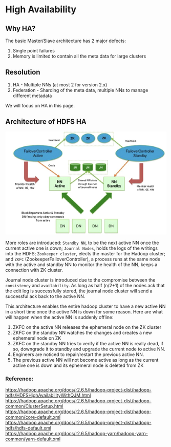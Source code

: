 # High Availability

## Why HA?

The basic Master/Slave architecture has 2 major defects:

1. Single point failures
2. Memory is limited to contain all the meta data for large clusters

## Resolution

1. HA - Multiple NNs (at most 2 for version 2.x)
2. Federation - Sharding of the meta data, multiple NNs to manage different metadata

We will focus on HA in this page.

## Architecture of HDFS HA

![HDFS-HA/Untitled.png](HDFS-HA/Untitled.png)

More roles are introduced: `Standby NN`, to be the next active NN once the current active one is down; `Journal Nodes`, holds the logs of the writings into the HDFS; `Zookeeper cluster`, elects the master for the Hadoop cluster; and `ZKFC` (ZookeeperFailoverController), a process runs at the same node with the active and standby NN to monitor the health of the NN, keeps a connection with ZK cluster.

Journal node cluster is introduced due to the compromise between the `consistency` and `availability`. As long as half (n/2+1) of the nodes ack that the edit log is successfully stored, the journal node cluster will send a successful ack back to the active NN.

This architecture enables the entire hadoop cluster to have a new active NN in a short time once the active NN is down for some reason. Here are what will happen when the active NN is suddenly offline:

1. ZKFC on the active NN releases the ephemeral node on the ZK cluster
2. ZKFC on the standby NN watches the changes and creates a new ephemeral node on ZK
3. ZKFC on the standby NN tries to verify if the active NN is really dead, if so, downgrade it to standby and upgrade the current node to active NN.
4. Engineers are noticed to repair/restart the previous active NN.
5. The previous active NN will not become active as long as the current active one is down and its ephemeral node is deleted from ZK

### Reference:  
https://hadoop.apache.org/docs/r2.6.5/hadoop-project-dist/hadoop-hdfs/HDFSHighAvailabilityWithQJM.html  
https://hadoop.apache.org/docs/r2.6.5/hadoop-project-dist/hadoop-common/ClusterSetup.html  
https://hadoop.apache.org/docs/r2.6.5/hadoop-project-dist/hadoop-common/core-default.xml  
https://hadoop.apache.org/docs/r2.6.5/hadoop-project-dist/hadoop-hdfs/hdfs-default.xml  
https://hadoop.apache.org/docs/r2.6.5/hadoop-yarn/hadoop-yarn-common/yarn-default.xml